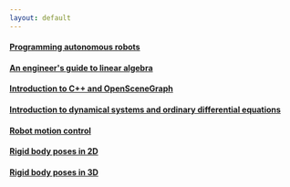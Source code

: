 ```yaml
---
layout: default
---
```


#### [Programming autonomous robots](blog/robot-programming) 

#### [An engineer's guide to linear algebra](blog/linear-algebra) 

#### [Introduction to C++ and OpenSceneGraph](blog/C++)

#### [Introduction to dynamical systems and ordinary differential equations](blog/dynamical-systems)

#### [Robot motion control](blog/motion-control)

#### [Rigid body poses in 2D](blog/poses)

#### [Rigid body poses in 3D](blog/poses3)

